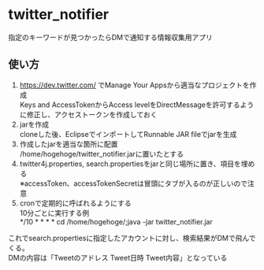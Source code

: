 # twitter_notifier
指定のキーワードが見つかったらDMで通知する情報収集用アプリ

使い方
------

1. https://dev.twitter.com/ でManage Your Appsから適当なプロジェクトを作成  
  Keys and AccessTokenからAccess levelをDirectMessageを許可するように修正し、アクセストークンを作成しておく
2. jarを作成  
  cloneした後、EclipseでインポートしてRunnable JAR fileでjarを生成
3. 作成したjarを適当な箇所に配置  
  /home/hogehoge/twitter_notifier.jarに置いたとする
4. twitter4j.properties, search.propertiesをjarと同じ場所に置き、項目を埋める  
  ※accessToken、accessTokenSecretは冒頭にタブが入るのが正しいので注意
5. cronで定期的に呼ばれるようにする  
  10分ごとに実行する例  
    */10 * * * * cd /home/hogehoge/;java -jar twitter_notifier.jar

これでsearch.propertiesに指定したアカウントに対し、検索結果がDMで飛んでくる。  
DMの内容は「Tweetのアドレス Tweet日時 Tweet内容」となっている
